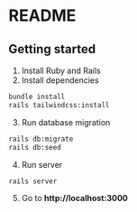 # README

## Getting started
1. Install Ruby and Rails
2. Install dependencies
```sh
bundle install
rails tailwindcss:install
```
3. Run database migration
```sh
rails db:migrate
rails db:seed
```
4. Run server
```sh
rails server
```
5. Go to **http://localhost:3000**